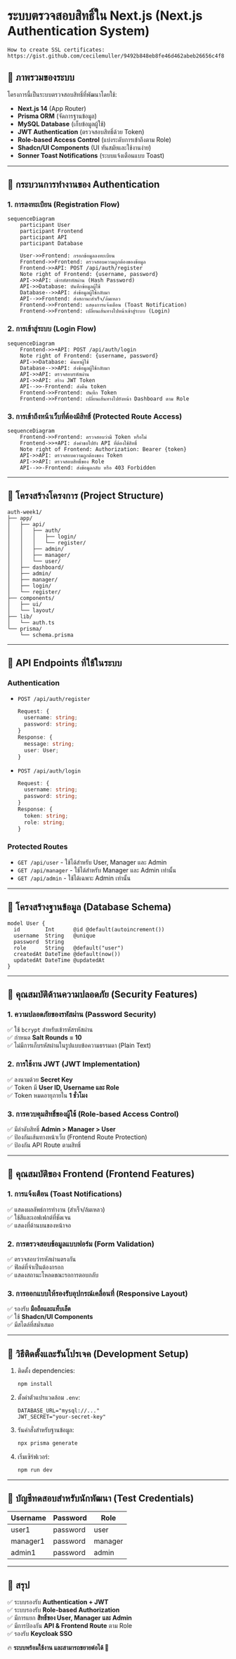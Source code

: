 # ระบบตรวจสอบสิทธิ์ใน Next.js (Next.js Authentication System)

`How to create SSL certificates: https://gist.github.com/cecilemuller/9492b848eb8fe46d462abeb26656c4f8`

## 📌 ภาพรวมของระบบ

โครงการนี้เป็นระบบตรวจสอบสิทธิ์ที่พัฒนาโดยใช้:
- **Next.js 14** (App Router)
- **Prisma ORM** (จัดการฐานข้อมูล)
- **MySQL Database** (เก็บข้อมูลผู้ใช้)
- **JWT Authentication** (ตรวจสอบสิทธิ์ด้วย Token)
- **Role-based Access Control** (แบ่งระดับการเข้าถึงตาม Role)
- **Shadcn/UI Components** (UI ทันสมัยและใช้งานง่าย)
- **Sonner Toast Notifications** (ระบบแจ้งเตือนแบบ Toast)

---

## 🔹 **กระบวนการทำงานของ Authentication**

### 1. การลงทะเบียน (Registration Flow)
```mermaid
sequenceDiagram
    participant User
    participant Frontend
    participant API
    participant Database

    User->>Frontend: กรอกข้อมูลลงทะเบียน
    Frontend->>Frontend: ตรวจสอบความถูกต้องของข้อมูล
    Frontend->>API: POST /api/auth/register
    Note right of Frontend: {username, password}
    API->>API: เข้ารหัสรหัสผ่าน (Hash Password)
    API->>Database: บันทึกข้อมูลผู้ใช้
    Database-->>API: ส่งข้อมูลผู้ใช้กลับมา
    API-->>Frontend: ส่งสถานะสำเร็จ/ล้มเหลว
    Frontend->>Frontend: แสดงการแจ้งเตือน (Toast Notification)
    Frontend->>Frontend: เปลี่ยนเส้นทางไปหน้าเข้าสู่ระบบ (Login)
```

### 2. การเข้าสู่ระบบ (Login Flow)
```mermaid
sequenceDiagram
    Frontend->>+API: POST /api/auth/login
    Note right of Frontend: {username, password}
    API->>Database: ค้นหาผู้ใช้
    Database-->>API: ส่งข้อมูลผู้ใช้กลับมา
    API->>API: ตรวจสอบรหัสผ่าน
    API->>API: สร้าง JWT Token
    API-->>-Frontend: ส่งคืน token
    Frontend->>Frontend: บันทึก Token
    Frontend->>Frontend: เปลี่ยนเส้นทางไปยังหน้า Dashboard ตาม Role
```

### 3. การเข้าถึงหน้าเว็บที่ต้องมีสิทธิ์ (Protected Route Access)
```mermaid
sequenceDiagram
    Frontend->>Frontend: ตรวจสอบว่ามี Token หรือไม่
    Frontend->>+API: ส่งคำขอไปยัง API ที่ต้องใช้สิทธิ์
    Note right of Frontend: Authorization: Bearer {token}
    API->>API: ตรวจสอบความถูกต้องของ Token
    API->>API: ตรวจสอบสิทธิ์ของ Role
    API-->>-Frontend: ส่งข้อมูลกลับ หรือ 403 Forbidden
```

---

## 🔹 **โครงสร้างโครงการ (Project Structure)**

```
auth-week1/
├── app/
│   ├── api/
│   │   ├── auth/
│   │   │   ├── login/
│   │   │   └── register/
│   │   ├── admin/
│   │   ├── manager/
│   │   └── user/
│   ├── dashboard/
│   ├── admin/
│   ├── manager/
│   ├── login/
│   └── register/
├── components/
│   ├── ui/
│   └── layout/
├── lib/
│   └── auth.ts
└── prisma/
    └── schema.prisma
```

---

## 🔹 **API Endpoints ที่ใช้ในระบบ**

### Authentication
- `POST /api/auth/register`
  ```typescript
  Request: {
    username: string;
    password: string;
  }
  Response: {
    message: string;
    user: User;
  }
  ```

- `POST /api/auth/login`
  ```typescript
  Request: {
    username: string;
    password: string;
  }
  Response: {
    token: string;
    role: string;
  }
  ```

### Protected Routes
- `GET /api/user` - ใช้ได้สำหรับ User, Manager และ Admin
- `GET /api/manager` - ใช้ได้สำหรับ Manager และ Admin เท่านั้น
- `GET /api/admin` - ใช้ได้เฉพาะ Admin เท่านั้น

---

## 🔹 **โครงสร้างฐานข้อมูล (Database Schema)**

```prisma
model User {
  id        Int      @id @default(autoincrement())
  username  String   @unique
  password  String
  role      String   @default("user")
  createdAt DateTime @default(now())
  updatedAt DateTime @updatedAt
}
```

---

## 🔹 **คุณสมบัติด้านความปลอดภัย (Security Features)**

### 1. **ความปลอดภัยของรหัสผ่าน (Password Security)**
✅ ใช้ `bcrypt` สำหรับเข้ารหัสรหัสผ่าน  
✅ กำหนด **Salt Rounds = 10**  
✅ ไม่มีการเก็บรหัสผ่านในรูปแบบข้อความธรรมดา (Plain Text)  

### 2. **การใช้งาน JWT (JWT Implementation)**
✅ ลงนามด้วย **Secret Key**  
✅ Token มี **User ID, Username และ Role**  
✅ Token หมดอายุภายใน **1 ชั่วโมง**  

### 3. **การควบคุมสิทธิ์ของผู้ใช้ (Role-based Access Control)**
✅ มีลำดับสิทธิ์ **Admin > Manager > User**  
✅ ป้องกันเส้นทางหน้าเว็บ (Frontend Route Protection)  
✅ ป้องกัน API Route ตามสิทธิ์  

---

## 🔹 **คุณสมบัติของ Frontend (Frontend Features)**

### 1. **การแจ้งเตือน (Toast Notifications)**
✅ แสดงผลลัพธ์การทำงาน (สำเร็จ/ล้มเหลว)  
✅ ใช้สีและเอฟเฟกต์ที่ชัดเจน  
✅ แสดงที่ด้านบนของหน้าจอ  

### 2. **การตรวจสอบข้อมูลแบบฟอร์ม (Form Validation)**
✅ ตรวจสอบว่ารหัสผ่านตรงกัน  
✅ ฟิลด์ที่จำเป็นต้องกรอก  
✅ แสดงสถานะโหลดขณะรอการตอบกลับ  

### 3. **การออกแบบให้รองรับอุปกรณ์เคลื่อนที่ (Responsive Layout)**
✅ รองรับ **มือถือและแท็บเล็ต**  
✅ ใช้ **Shadcn/UI Components**  
✅ มีสไตล์ที่สม่ำเสมอ  

---

## 🔹 **วิธีติดตั้งและรันโปรเจค (Development Setup)**

1. ติดตั้ง dependencies:
   ```bash
   npm install
   ```

2. ตั้งค่าตัวแปรแวดล้อม `.env`:
   ```env
   DATABASE_URL="mysql://..."
   JWT_SECRET="your-secret-key"
   ```

3. รันคำสั่งสำหรับฐานข้อมูล:
   ```bash
   npx prisma generate
   ```

4. เริ่มเซิร์ฟเวอร์:
   ```bash
   npm run dev
   ```

---

## 🔹 **บัญชีทดสอบสำหรับนักพัฒนา (Test Credentials)**

| Username  | Password | Role    |
|-----------|----------|---------|
| user1     | password | user    |
| manager1  | password | manager |
| admin1    | password | admin   |

---

## 🎯 **สรุป**

✅ ระบบรองรับ **Authentication + JWT**  
✅ ระบบรองรับ **Role-based Authorization**  
✅ มีการแยก **สิทธิ์ของ User, Manager และ Admin**  
✅ มีการป้องกัน **API & Frontend Route** ตาม Role  
✅ รองรับ **Keycloak SSO**  

🔥 **ระบบพร้อมใช้งาน และสามารถขยายต่อได้ 🎉**

